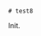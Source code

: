                                                                                                                                                                                                                                                                    # test8

Init.
